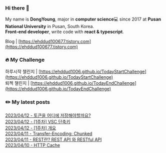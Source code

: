 
### Hi there 👋
My name is **DongYoung**, major in **computer science**💻 since 2017 at **Pusan National University** in Pusan, South Korea.  
**Front-end developer**, write code with **react & typescript**.

Blog | [https://ehddud100677.tistory.com](https://ehddud100677.tistory.com)

### 🔥 My Challenge
하루시작 챌린지 | [https://ehddud1006.github.io/TodayStartChallenge](https://ehddud1006.github.io/TodayStartChallenge)  
퇴첵 챌린지 | [https://ehddud1006.github.io/TodayEndChallenge](https://ehddud1006.github.io/TodayEndChallenge)

### ✏️ My latest posts
[2023/04/12 - 토큰을 어디에 저장해야할까요?](https://ehddud100677.tistory.com/802) <br/>
[2023/04/12 - [1주차] VSC 단축키](https://ehddud100677.tistory.com/801) <br/>
[2023/04/12 - [1주차] 개요](https://ehddud100677.tistory.com/800) <br/>
[2023/04/11 - Transfer-Encoding: Chunked](https://ehddud100677.tistory.com/799) <br/>
[2023/04/11 - REST란? REST API 와 RESTful API](https://ehddud100677.tistory.com/798) <br/>
[2023/04/10 - HTTP Cache](https://ehddud100677.tistory.com/797) <br/>
